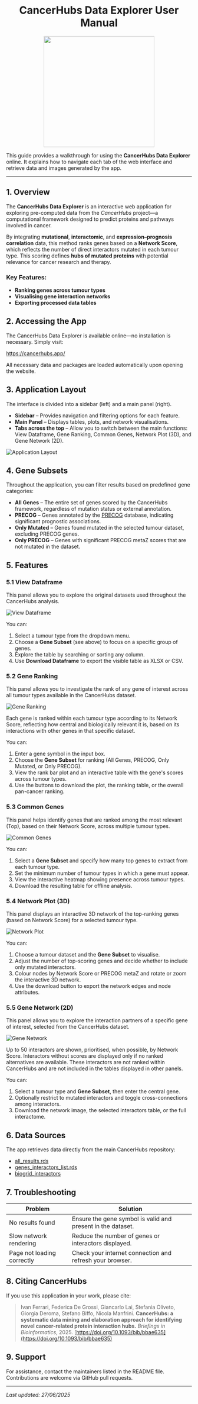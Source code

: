 <h1 align="center">CancerHubs Data Explorer User Manual</h1>

<p align="center">
  <img src="www/cancerhubs_logo.png" width="300">
</p>


This guide provides a walkthrough for using the **CancerHubs Data Explorer** online. It explains how to navigate each tab of the web interface and retrieve data and images generated by the app.

---

## 1. Overview

The **CancerHubs Data Explorer** is an interactive web application for exploring pre-computed data from the *CancerHubs* project—a computational framework designed to predict proteins and pathways involved in cancer.

By integrating **mutational**, **interactomic**, and **expression–prognosis correlation** data, this method ranks genes based on a **Network Score**, which reflects the number of direct interactors mutated in each tumour type. This scoring defines **hubs of mutated proteins** with potential relevance for cancer research and therapy.

### Key Features:

- **Ranking genes across tumour types**
- **Visualising gene interaction networks**
- **Exporting processed data tables**

## 2. Accessing the App

The CancerHubs Data Explorer is available online—no installation is necessary. Simply visit:

<https://cancerhubs.app/>

All necessary data and packages are loaded automatically upon opening the website.

## 3. Application Layout

The interface is divided into a sidebar (left) and a main panel (right).

- **Sidebar** – Provides navigation and filtering options for each feature.
- **Main Panel** – Displays tables, plots, and network visualisations.
- **Tabs across the top** – Allow you to switch between the main functions: View Dataframe, Gene Ranking, Common Genes, Network Plot (3D), and Gene Network (2D).

![Application Layout](www/Application_Layout.png)

## 4. Gene Subsets

Throughout the application, you can filter results based on predefined gene categories:

- **All Genes** – The entire set of genes scored by the CancerHubs framework, regardless of mutation status or external annotation.
- **PRECOG** – Genes annotated by the [PRECOG](https://precog.stanford.edu/) database, indicating significant prognostic associations.
- **Only Mutated** – Genes found mutated in the selected tumour dataset, excluding PRECOG genes.
- **Only PRECOG** – Genes with significant PRECOG metaZ scores that are not mutated in the dataset.

## 5. Features

### 5.1 View Dataframe

This panel allows you to explore the original datasets used throughout the CancerHubs analysis.

![View Dataframe](www/View_Dataframe.png)

You can:

1. Select a tumour type from the dropdown menu.
2. Choose a **Gene Subset** (see above) to focus on a specific group of genes.
3. Explore the table by searching or sorting any column.
4. Use **Download Dataframe** to export the visible table as XLSX or CSV.

### 5.2 Gene Ranking

This panel allows you to investigate the rank of any gene of interest across all tumour types available in the CancerHubs dataset.

![Gene Ranking](www/Gene_Ranking.png)

Each gene is ranked within each tumour type according to its Network Score, reflecting how central and biologically relevant it is, based on its interactions with other genes in that specific dataset.

You can:

1. Enter a gene symbol in the input box.
2. Choose the **Gene Subset** for ranking (All Genes, PRECOG, Only Mutated, or Only PRECOG).
3. View the rank bar plot and an interactive table with the gene's scores across tumour types.
4. Use the buttons to download the plot, the ranking table, or the overall pan-cancer ranking.

### 5.3 Common Genes

This panel helps identify genes that are ranked among the most relevant (Top), based on their Network Score, across multiple tumour types.

![Common Genes](www/Common_Genes.png)

You can:

1. Select a **Gene Subset** and specify how many top genes to extract from each tumour type.
2. Set the minimum number of tumour types in which a gene must appear.
3. View the interactive heatmap showing presence across tumour types.
4. Download the resulting table for offline analysis.

### 5.4 Network Plot (3D)

This panel displays an interactive 3D network of the top-ranking genes (based on Network Score) for a selected tumour type.

![Network Plot](www/Network_Plot.png)

You can:

1. Choose a tumour dataset and the **Gene Subset** to visualise.
2. Adjust the number of top-scoring genes and decide whether to include only mutated interactors.
3. Colour nodes by Network Score or PRECOG metaZ and rotate or zoom the interactive 3D network.
4. Use the download button to export the network edges and node attributes.

### 5.5 Gene Network (2D)

This panel allows you to explore the interaction partners of a specific gene of interest, selected from the CancerHubs dataset.

![Gene Network](www/Gene_Network.png)

Up to 50 interactors are shown, prioritised, when possible, by Network Score. Interactors without scores are displayed only if no ranked alternatives are available. These interactors are not ranked within CancerHubs and are not included in the tables displayed in other panels.

You can:

1. Select a tumour type and **Gene Subset**, then enter the central gene.
2. Optionally restrict to mutated interactors and toggle cross-connections among interactors.
3. Download the network image, the selected interactors table, or the full interactome.

## 6. Data Sources

The app retrieves data directly from the main CancerHubs repository:

- [all_results.rds](https://github.com/ingmbioinfo/cancerhubs/blob/main/result/all_results.rds)
- [genes_interactors_list.rds](https://github.com/ingmbioinfo/cancerhubs/blob/main/result/genes_interactors_list.rds)
- [biogrid_interactors](https://github.com/ingmbioinfo/cancerhubs/blob/main/data/biogrid_interactors)

## 7. Troubleshooting

| **Problem** | **Solution** |
|---|---|
| No results found | Ensure the gene symbol is valid and present in the dataset. |
| Slow network rendering | Reduce the number of genes or interactors displayed. |
| Page not loading correctly | Check your internet connection and refresh your browser. |

## 8. Citing CancerHubs

If you use this application in your work, please cite:

> Ivan Ferrari, Federica De Grossi, Giancarlo Lai, Stefania Oliveto, Giorgia Deroma, Stefano Biffo, Nicola Manfrini. **CancerHubs: a systematic data mining and elaboration approach for identifying novel cancer-related protein interaction hubs.** *Briefings in Bioinformatics*, 2025. [https://doi.org/10.1093/bib/bbae635](https://doi.org/10.1093/bib/bbae635)

## 9. Support

For assistance, contact the maintainers listed in the README file. Contributions are welcome via GitHub pull requests.

---

*Last updated: 27/06/2025*
